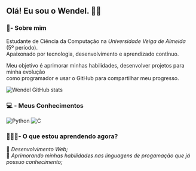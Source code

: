 ## Olá! Eu sou o Wendel. 👋🏾
<h3>🚀- Sobre mim </h3> 
<p>Estudante de Ciência da Computação na <i>Universidade Veiga de Almeida</i> (5º período).
<br>Apaixonado por tecnologia, desenvolvimento e aprendizado contínuo.</p>
<p>
Meu objetivo é aprimorar minhas habilidades, desenvolver projetos para minha evolução <br>como programador e usar o GitHub para compartilhar meu progresso.
</p>

![Wendel GitHub stats](https://github-readme-stats.vercel.app/api?username=wendelmjesus&show_icons=true&theme=onedark)

<h3>💻 - Meus Conhecimentos</h3>

![Python](https://img.shields.io/badge/Python-3776AB?style=for-the-badge&logo=python&logoColor=white)  ![C](https://img.shields.io/badge/C-00599C?style=for-the-badge&logo=c&logoColor=white)


<h3>👨🏾‍💻- O que estou aprendendo agora?</h3>
📌 <i>Desenvolvimento Web;</i> <br>
📌 <i>Aprimorando minhas habilidades nas linguagens de progamação que já possuo conhecimento;</i> <br>





